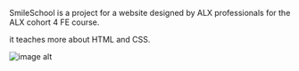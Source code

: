 SmileSchool is a project for a website designed by ALX professionals for the ALX cohort 4 FE course.

it teaches more about HTML and CSS.

![image alt](smileschool.jpg)
